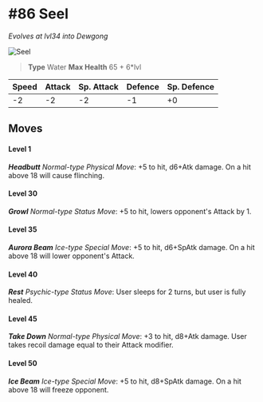 # #86 Seel
*Evolves at lvl34 into Dewgong*

![Seel](https://img.pokemondb.net/sprites/home/normal/1x/seel.png)

> **Type** Water
> **Max Health** 65 + 6\*lvl

| Speed | Attack | Sp. Attack | Defence | Sp. Defence |
| ----- | ------ | ---------- | ------- | ----------- |
| -2 | -2 | -2 | -1 | +0 |

## Moves
#### Level 1

***Headbutt** Normal-type Physical Move*: +5 to hit, d6+Atk damage. On a hit above 18 will cause flinching.
#### Level 30

***Growl** Normal-type Status Move*: +5 to hit, lowers opponent's Attack by 1.
#### Level 35

***Aurora Beam** Ice-type Special Move*: +5 to hit, d6+SpAtk damage. On a hit above 18 will lower opponent's Attack.
#### Level 40

***Rest** Psychic-type Status Move*: User sleeps for 2 turns, but user is fully healed.
#### Level 45

***Take Down** Normal-type Physical Move*: +3 to hit, d8+Atk damage. User takes recoil damage equal to their Attack modifier.
#### Level 50

***Ice Beam** Ice-type Special Move*: +5 to hit, d8+SpAtk damage. On a hit above 18 will freeze opponent.

